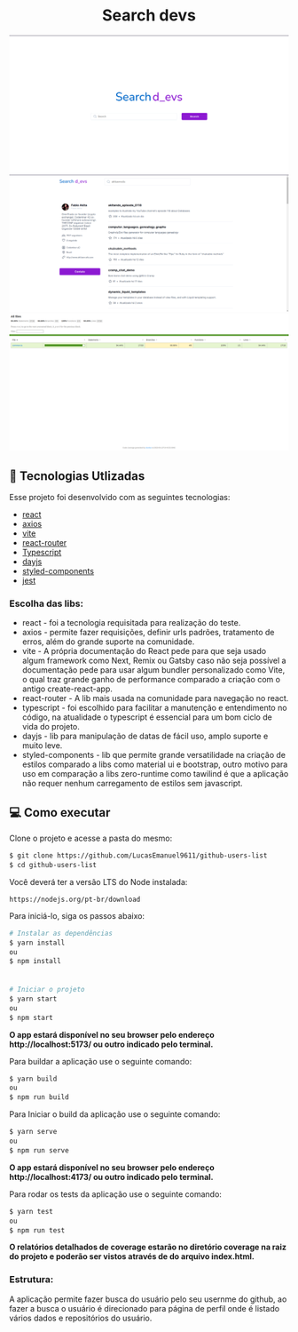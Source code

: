 <center>  <h1>Search devs</h1> </center>

<div > 
  <img src="https://github.com/LucasEmanuel9611/github-users-list/blob/main/public/images/home.png" alt="img home"/>
  <img src="https://github.com/LucasEmanuel9611/github-users-list/blob/main/public/images/perfil.png" alt="img perfil page"/>
  <img src="https://github.com/LucasEmanuel9611/github-users-list/blob/main/public/images/coverage.png" alt="img coverage reports"/>
</div>

## 🧪 Tecnologias Utlizadas

Esse projeto foi desenvolvido com as seguintes tecnologias:

- [react](https://reactjs.org)
- [axios](https://axios-http.com/)
- [vite](https://vitejs.dev/)
- [react-router](https://reactrouter.com/en/main)
- [Typescript](https://www.typescriptlang.org/)
- [dayjs](https://day.js.org/)
- [styled-components](https://styled-components.com/docs)
- [jest](https://jestjs.io/pt-BR/)

### Escolha das libs:

- react - foi a tecnologia requisitada para realização do teste.
- axios - permite fazer requisições, definir urls padrões, tratamento de erros, além do grande suporte na comunidade.
- vite - A própria documentação do React pede para que seja usado algum framework como Next, Remix ou Gatsby caso não seja possível a documentação pede para usar algum bundler personalizado como Vite, o qual traz grande ganho de performance comparado a criação com o antigo create-react-app.
- react-router - A lib mais usada na comunidade para navegação no react.
- typescript - foi escolhido para facilitar a manutenção e entendimento no código, na atualidade o typescript é essencial para um bom ciclo de vida do projeto.
- dayjs - lib para manipulação de datas de fácil uso, amplo suporte e muito leve.
- styled-components - lib que permite grande versatilidade na criação de estilos comparado a libs como material ui e bootstrap, outro motivo para uso em comparação a libs zero-runtime como tawilind é que a aplicação não requer nenhum carregamento de estilos sem javascript.

## 💻 Como executar

Clone o projeto e acesse a pasta do mesmo:

```bash
$ git clone https://github.com/LucasEmanuel9611/github-users-list
$ cd github-users-list
```

Você deverá ter a versão LTS do Node instalada:

```
https://nodejs.org/pt-br/download
```

Para iniciá-lo, siga os passos abaixo:

```bash
# Instalar as dependências
$ yarn install
ou
$ npm install


# Iniciar o projeto
$ yarn start
ou
$ npm start
```

<strong>O app estará disponível no seu browser pelo endereço http://localhost:5173/ ou outro indicado pelo terminal.</strong>

Para buildar a aplicação use o seguinte comando:

```bash
$ yarn build
ou
$ npm run build
```

Para Iniciar o build da aplicação use o seguinte comando:

```bash
$ yarn serve
ou
$ npm run serve
```

<strong>O app estará disponível no seu browser pelo endereço http://localhost:4173/ ou outro indicado pelo terminal.</strong>

Para rodar os tests da aplicação use o seguinte comando:

```bash
$ yarn test
ou
$ npm run test
```

<strong>O relatórios detalhados de coverage estarão no diretório coverage na raiz do projeto e poderão ser vistos através de do arquivo index.html.</strong>

### Estrutura:

A aplicação permite fazer busca do usuário pelo seu usernme do github, ao fazer a busca o usuário é direcionado para página de perfil onde é listado vários dados e repositórios do usuário.
